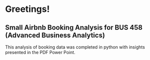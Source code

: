 # Greetings!
## Small Airbnb Booking Analysis for BUS 458 (Advanced Business Analytics)

This analysis of booking data was completed in python with insights presented in the PDF Power Point.
